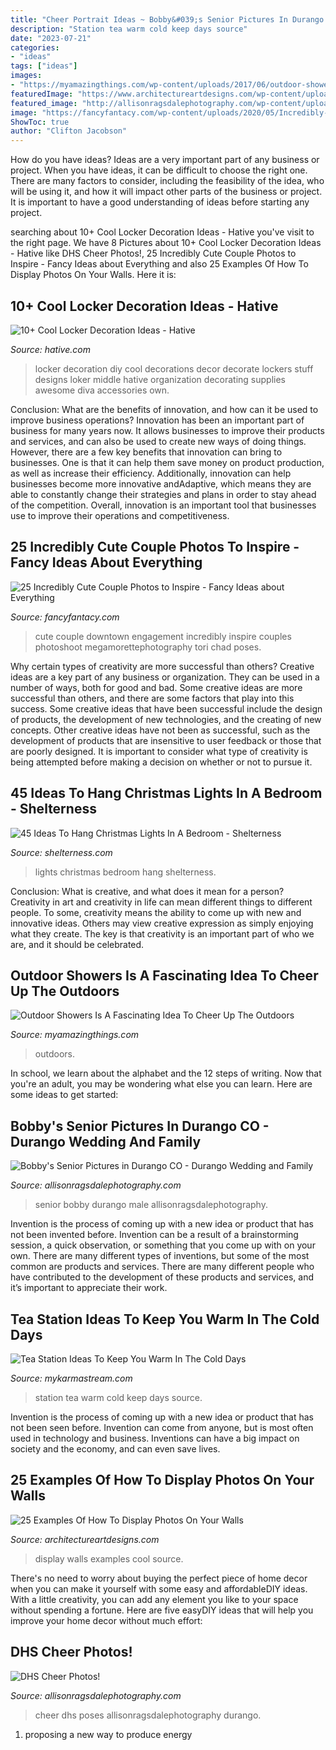 ```yaml
---
title: "Cheer Portrait Ideas ~ Bobby&#039;s Senior Pictures In Durango Co"
description: "Station tea warm cold keep days source"
date: "2023-07-21"
categories:
- "ideas"
tags: ["ideas"]
images:
- "https://myamazingthings.com/wp-content/uploads/2017/06/outdoor-shower-2.jpg"
featuredImage: "https://www.architectureartdesigns.com/wp-content/uploads/2013/04/25-cool-ideas-to-display-family-photos-on-your-walls10-635x469.jpg"
featured_image: "http://allisonragsdalephotography.com/wp-content/uploads/2015/03/DSC3630.jpg"
image: "https://fancyfantacy.com/wp-content/uploads/2020/05/Incredibly-Cute-Couple-Photos-to-Inspire-7.jpg"
ShowToc: true
author: "Clifton Jacobson"
---
```



How do you have ideas?
Ideas are a very important part of any business or project. When you have ideas, it can be difficult to choose the right one. There are many factors to consider, including the feasibility of the idea, who will be using it, and how it will impact other parts of the business or project. It is important to have a good understanding of ideas before starting any project.

	

		
searching about 10+ Cool Locker Decoration Ideas - Hative you've visit to the right page. We have 8 Pictures about 10+ Cool Locker Decoration Ideas - Hative like DHS Cheer Photos!, 25 Incredibly Cute Couple Photos to Inspire - Fancy Ideas about Everything and also 25 Examples Of How To Display Photos On Your Walls. Here it is:
		
    
## 10+ Cool Locker Decoration Ideas - Hative

<img loading=lazy src="https://hative.com/wp-content/uploads/2014/05/locker-decoration/2-locker-decor-for-girl.jpg" onerror="this.onerror=null;this.src='https://tse4.mm.bing.net/th?id=OIP.y81IGgNRDhvNE99_2COy3gHaNg&amp;pid=15.1';" alt="10+ Cool Locker Decoration Ideas - Hative">

_Source: hative.com_

>locker decoration diy cool decorations decor decorate lockers stuff designs loker middle hative organization decorating supplies awesome diva accessories own. 

	

Conclusion: What are the benefits of innovation, and how can it be used to improve business operations?
Innovation has been an important part of business for many years now. It allows businesses to improve their products and services, and can also be used to create new ways of doing things. However, there are a few key benefits that innovation can bring to businesses. One is that it can help them save money on product production, as well as increase their efficiency. Additionally, innovation can help businesses become more innovative andAdaptive, which means they are able to constantly change their strategies and plans in order to stay ahead of the competition. Overall, innovation is an important tool that businesses use to improve their operations and competitiveness.

    
## 25 Incredibly Cute Couple Photos To Inspire - Fancy Ideas About Everything

<img loading=lazy src="https://fancyfantacy.com/wp-content/uploads/2020/05/Incredibly-Cute-Couple-Photos-to-Inspire-7.jpg" onerror="this.onerror=null;this.src='https://tse3.mm.bing.net/th?id=OIP.I0Mnd5aGEvsnnezrlhT2hgHaLH&amp;pid=15.1';" alt="25 Incredibly Cute Couple Photos to Inspire - Fancy Ideas about Everything">

_Source: fancyfantacy.com_

>cute couple downtown engagement incredibly inspire couples photoshoot megamorettephotography tori chad poses. 

	

Why certain types of creativity are more successful than others?
Creative ideas are a key part of any business or organization. They can be used in a number of ways, both for good and bad. Some creative ideas are more successful than others, and there are some factors that play into this success.
Some creative ideas that have been successful include the design of products, the development of new technologies, and the creating of new concepts. Other creative ideas have not been as successful, such as the development of products that are insensitive to user feedback or those that are poorly designed. It is important to consider what type of creativity is being attempted before making a decision on whether or not to pursue it.

    
## 45 Ideas To Hang Christmas Lights In A Bedroom - Shelterness

<img loading=lazy src="https://i.shelterness.com/2011/11/15-ideas-to-hang-christmas-lights-in-a-bedroom-3.jpg" onerror="this.onerror=null;this.src='https://tse4.mm.bing.net/th?id=OIP.z18BfZVvUAnqgs3jRqKfSQHaJ4&amp;pid=15.1';" alt="45 Ideas To Hang Christmas Lights In A Bedroom - Shelterness">

_Source: shelterness.com_

>lights christmas bedroom hang shelterness. 

	

Conclusion: What is creative, and what does it mean for a person?
Creativity in art and creativity in life can mean different things to different people. To some, creativity means the ability to come up with new and innovative ideas. Others may view creative expression as simply enjoying what they create. The key is that creativity is an important part of who we are, and it should be celebrated.

    
## Outdoor Showers Is A Fascinating Idea To Cheer Up The Outdoors

<img loading=lazy src="https://myamazingthings.com/wp-content/uploads/2017/06/outdoor-shower-2.jpg" onerror="this.onerror=null;this.src='https://tse1.mm.bing.net/th?id=OIP.fT2hJ4CIlciRRf8dTH_wMgHaLJ&amp;pid=15.1';" alt="Outdoor Showers Is A Fascinating Idea To Cheer Up The Outdoors">

_Source: myamazingthings.com_

>outdoors. 

	

In school, we learn about the alphabet and the 12 steps of writing. Now that you're an adult, you may be wondering what else you can learn. Here are some ideas to get started: 

    
## Bobby&#039;s Senior Pictures In Durango CO - Durango Wedding And Family

<img loading=lazy src="https://allisonragsdalephotography.com/wp-content/uploads/2013/11/allisonragsdalephotography-8585.jpg" onerror="this.onerror=null;this.src='https://tse4.mm.bing.net/th?id=OIP.hbE4fHmJGPKA_gcicrFWNgHaLI&amp;pid=15.1';" alt="Bobby&#039;s Senior Pictures in Durango CO - Durango Wedding and Family">

_Source: allisonragsdalephotography.com_

>senior bobby durango male allisonragsdalephotography. 

	

Invention is the process of coming up with a new idea or product that has not been invented before. Invention can be a result of a brainstorming session, a quick observation, or something that you come up with on your own. There are many different types of inventions, but some of the most common are products and services. There are many different people who have contributed to the development of these products and services, and it’s important to appreciate their work.

    
## Tea Station Ideas To Keep You Warm In The Cold Days

<img loading=lazy src="http://mykarmastream.com/wp-content/uploads/2017/09/tea-station-2.jpg" onerror="this.onerror=null;this.src='https://tse1.mm.bing.net/th?id=OIP.PhWQnlD7LACfTudt2h25yAHaLM&amp;pid=15.1';" alt="Tea Station Ideas To Keep You Warm In The Cold Days">

_Source: mykarmastream.com_

>station tea warm cold keep days source. 

	

Invention is the process of coming up with a new idea or product that has not been seen before. Invention can come from anyone, but is most often used in technology and business. Inventions can have a big impact on society and the economy, and can even save lives.

    
## 25 Examples Of How To Display Photos On Your Walls

<img loading=lazy src="https://www.architectureartdesigns.com/wp-content/uploads/2013/04/25-cool-ideas-to-display-family-photos-on-your-walls10-635x469.jpg" onerror="this.onerror=null;this.src='https://tse1.mm.bing.net/th?id=OIP.FCGkmsIedFM3XFsjHGv8-gHaFe&amp;pid=15.1';" alt="25 Examples Of How To Display Photos On Your Walls">

_Source: architectureartdesigns.com_

>display walls examples cool source. 

	

There's no need to worry about buying the perfect piece of home decor when you can make it yourself with some easy and affordableDIY ideas. With a little creativity, you can add any element you like to your space without spending a fortune. Here are five easyDIY ideas that will help you improve your home decor without much effort: 

    
## DHS Cheer Photos!

<img loading=lazy src="http://allisonragsdalephotography.com/wp-content/uploads/2015/03/DSC3630.jpg" onerror="this.onerror=null;this.src='https://tse3.mm.bing.net/th?id=OIP.a3OWtO2gV4SRn7CjKBdYPwHaKX&amp;pid=15.1';" alt="DHS Cheer Photos!">

_Source: allisonragsdalephotography.com_

>cheer dhs poses allisonragsdalephotography durango. 

	

1. proposing a new way to produce energy 

